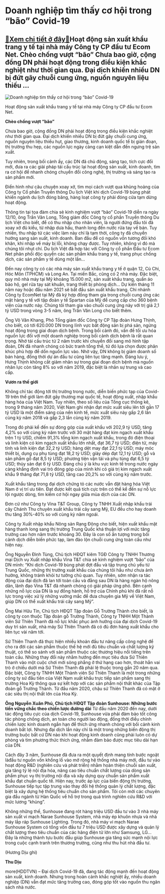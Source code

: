 Doanh nghiệp tìm thấy cơ hội trong “bão” Covid-19
=================================================

[:gift:Xem chi tiết ở đây:gift:](https://hddtvn.com/doanh-nghiep-tim-thay-co-hoi-trong-bao-covid-19/)Hoạt động sản xuất khẩu trang y tế tại nhà máy Công ty CP đầu tư Ecom Net. Chèo chống vượt “bão” Chưa bao giờ, cộng đồng DN phải hoạt động trong điều kiện khắc nghiệt như thời gian qua. Đại dịch khiến nhiều DN bị đứt gãy chuỗi cung ứng, nguồn nguyên liệu thiếu …
----------------------------------------------------------------------------------------------------------------------------------------------------------------------------------------------------------------------------------------------------------------------





![Doanh nghiệp tìm thấy cơ hội trong “bão” Covid-19](https://hddtvn.com/wp-content/uploads/2021/01/4646_PPHO9297_-_Copy.jpg "Doanh nghiệp tìm thấy cơ hội trong “bão” Covid-19")


Hoạt động sản xuất khẩu trang y tế tại nhà máy Công ty CP đầu tư Ecom Net.



**Chèo chống vượt “bão”**


Chưa bao giờ, cộng đồng DN phải hoạt động trong điều kiện khắc nghiệt như thời gian qua. Đại dịch khiến nhiều DN bị đứt gãy chuỗi cung ứng, nguồn nguyên liệu thiếu hụt, giao thương, kinh doanh quốc tế bị gián đoạn, thị trường thu hẹp, các nguồn lực ngày càng cạn kiệt dẫn đến ngưng trệ sản xuất.


Tuy nhiên, trong bối cảnh ấy, các DN đã chủ động, sáng tạo, tích cực đổi mới, đưa ra các giải pháp tái cấu trúc lại hoạt động sản xuất, kinh doanh, tìm ra cơ hội để nhanh chóng chuyển đổi công nghệ, thị trường và sáng tạo ra sản phẩm mới.


Điển hình như câu chuyện xoay xở, tìm mọi cách vượt qua khủng hoảng của Công ty Cổ phần Truyền thông Du lịch Việt khi dịch Covid-19 bùng phát khiến ngành du lịch đóng băng, hàng loạt công ty phải đóng cửa tạm dừng hoạt động.


Thông tin tại tọa đàm chia sẻ kinh nghiệm vượt “bão” Covid-19 diễn ra ngày 12/10, ông Trần Văn Long, Tổng giám đốc Công ty cổ phần Truyền thông Du lịch Việt cho biết, để có thu nhập cho nhân viên, là người đứng đầu tôi đã xoay xở đủ kiểu, từ nhập dưa hấu, thanh long đến nước rửa tay về bán. Tuy nhiên, thu nhập từ các việc làm này chỉ là tạm thời, công ty đã chuyển hướng sang sản xuất, kinh doanh. Ban đầu để có nguồn vốn tương đối khó khăn, khi nhập về máy bị lỗi, không chạy được. Tuy nhiên, không vì đó mà chúng tôi nhụt chí. Du lịch Việt đã hợp tác với Công ty cổ phần Đầu tư Ecom Net phân phối độc quyền các sản phẩm khẩu trang y tế, trang phục chống dịch, các sản phẩm y tế dùng một lần…


Đến nay công ty có các nhà máy sản xuất khẩu trang y tế ở quận 12, Củ Chi, Hóc Môn (TPHCM) và Long An. Tại miền Bắc, cũng có 2 nhà máy. Đặc biệt, quy mô nhà máy tại Mỹ khoảng 15.000 m2, sản xuất khẩu trang, quần áo bảo hộ, gel rửa tay sát khuẩn, trang thiết bị phòng dịch… Dự kiến tháng 11 năm nay hoặc đầu năm 2021 sẽ bắt đầu sản xuất khẩu trang. Chi nhánh Công ty EcomNet tại Mỹ đã ký hợp đồng tham gia trong chuỗi cung ứng các mặt hàng y tế với tập đoàn y tế Spartan của Mỹ để cung cấp cho 360 bệnh viện của nước này. Chúng tôi tham gia vào chuỗi cung ứng này với trị giá 2,1 tỷ USD trong vòng 3-5 năm, ông Trần Văn Long cho biết thêm.


Ông Võ Văn Khang, Phó Tổng giám đốc Công ty CP Tập đoàn Hưng Thịnh, cho biết, có tới 620.000 DN trong lĩnh vực bất động sản bị phá sản, ngừng hoạt động trong giai đoạn dịch bệnh. Trong bối cảnh đó, vấn đề tối ưu hóa nguồn lực đối với một doanh nghiệp trong bối cảnh dịch bệnh là rất quan trọng. Nhờ tái cấu trúc từ 2 năm trước khi chuyển đổi sang mô hình tập đoàn, DN đã nhanh chóng có bức tranh tổng thể, từ đó lựa chọn được phân khúc phù hợp để dồn nguồn lực vào. Nhờ vậy, DN không bị giảm doanh số bán hàng, đồng thời dự án đầu tư cũng liên tục tăng mạnh. Đáng lưu ý, Hưng Thịnh không cắt giảm nhân sự trong giai đoạn dịch bệnh mà nguồn nhân lực còn tăng 8% so với năm 2019, đặc biệt là nhân sự trung và cao cấp.


**Vươn ra thế giới**


Không chỉ tác động tới thị trường trong nước, diễn biến phức tạp của Covid-19 trên thế giới làm đứt gãy thương mại quốc tế, hoạt động xuất, nhập khẩu hàng hóa của Việt Nam. Tuy nhiên, theo số liệu của Tổng cục thống kê, trong 9 tháng năm 2020, Việt Nam ghi nhận đạt mức xuất siêu lên tới gần 17 tỷ USD là một điểm sáng của nền kinh tế, mức xuất siêu này gấp 2,6 lần cùng kỳ năm 2018 và gấp 2,3 lần cùng kỳ năm 2019.


Trong đó phải kể đến sự đóng góp của xuất khẩu với 202,9 tỷ USD, tăng 4,2% so với cùng kỳ năm trước với 30 mặt hàng đạt kim ngạch xuất khẩu trên 1 tỷ USD, chiếm 91,3% tổng kim ngạch xuất khẩu, trong đó điện thoại và linh kiện có kim ngạch xuất khẩu lớn nhất, đạt 36,7 tỷ USD; điện tử, máy tính và linh kiện đạt 32,2 tỷ USD; hàng dệt may đạt 22,1 tỷ USD; máy móc thiết bị, dụng cụ phụ tùng đạt 18,2 tỷ USD; giày dép đạt 12,1 tỷ USD; gỗ và sản phẩm gỗ đạt 8,5 tỷ USD; phương tiện vận tải và phụ tùng đạt 6,5 tỷ USD; thủy sản đạt 6 tỷ USD. Đáng chú ý là khu vực kinh tế trong nước ngày càng khẳng định vai trò đóng góp của mình khi có giá trị kim ngạch xuất khẩu 9 tháng đạt 71,8 tỷ USD, tăng cao 20,2% so với cùng kỳ năm trước.


Xuất khẩu tăng trong đại dịch chứng tỏ các nước vẫn đặt hàng hóa Việt Nam ở vị trí ưu tiên. Đạt được kết quả tích cực trên có thể kể đến sự nỗ lực lội ngược dòng, tìm kiếm cơ hội ngay giữa mùa dịch của các DN.


Đơn cử như Công ty Vina T&T Group, Công ty TNHH Xuất nhập khẩu trái cây Chánh Thu chuyên xuất khẩu trái cây sang Mỹ, EU đều cho hay doanh thu tăng 30%-40% so với cùng kỳ năm ngoái.


Công ty Xuất nhập khẩu Nông sản Rạng Đông cho biết, hiện xuất khẩu mặt hàng thanh long sang thị trường Trung Quốc khá thuận lợi với mức tăng trưởng cao hơn năm trước khoảng 30. Đây là con số ấn tượng trong bối cảnh dịch diễn biến phức tạp, làm đảo lộn chuỗi cung ứng toàn cầu như hiện nay.


Ông Nguyễn Đình Tùng, Chủ tịch HĐQT kiêm TGĐ Công ty TNHH Thương mại Dịch vụ Xuất nhập khẩu Vina T&T chia sẻ kinh nghiệm vượt “bão” của DN mình: “Khi dịch Covid-19 bùng phát đợt đầu và tập trung chủ yếu từ Trung Quốc, những thị trường xuất khẩu của chúng tôi hầu như chưa ảnh hưởng, không tránh khỏi tư tưởng chủ quan. Tuy nhiên, sớm nhận ra tác động của đại dịch đã lan tới toàn cầu và đằng sau DN là hàng ngàn hộ nông dân, lãnh đạo Vina T&T đã nhanh chóng có giải pháp ứng phó. Bên cạnh những nỗ lực của DN là sự đồng hành, hỗ trợ của Chính phủ khi đã rất nỗ lực trong việc xử lý những vướng mắc để đưa chuyên gia Mỹ về Việt Nam, giúp DN có thể xuất khẩu trái cây sang Mỹ”.


Ông Mai Hữu Tín, Chủ tịch HĐQT Tập đoàn Gỗ Trường Thành cho biết, là công ty con thuộc Tập đoàn gỗ Trường Thành, Công ty TNHH Một Thành viên Sứ Thiên Thanh đã nỗ lực khắc phục ảnh hưởng của đại dịch Covid-19 duy trì sản xuất, nhà máy Sứ Thiên Thanh đã có đủ đơn hàng xuất khẩu cho liên tục vài năm tới.


Sứ Thiên Thanh đã thực hiện nhiều khoản đầu tư nâng cấp công nghệ để cho ra đời các sản phẩm thuộc thế hệ mới đủ tiêu chuẩn và chất lượng kỹ thuật, có thể so sánh với sản phẩm thuộc các thương hiệu nổi tiếng trên toàn cầu. Những thay đổi này nhằm hướng đến mục tiêu đưa Sứ Thiên Thanh vào một cuộc chơi mới sòng phẳng ở thứ hạng cao hơn, thoát hẳn vai trò ở chiếu dưới mà Sứ Thiên Thanh đã phải lệ thuộc trong gần 20 năm qua. Đặc biệt, Công ty TNHH Một Thành viên Sứ Thiên Thanh là một trong những công ty sứ đầu tiên của Việt Nam xuất khẩu trực tiếp sản phẩm sang thị trường Hoa Kỳ thông qua sự kết hợp với các sản phẩm nội thất khác của Tập đoàn gỗ Trường Thành. Từ đầu năm 2020, chậu sứ Thiên Thanh đã có mặt ở các siêu thị nội thất lớn của Hoa Kỳ.





**Ông Nguyễn Xuân Phú, Chủ tịch HĐQT Tập đoàn Sunhouse: Những bước tiến vững chắc theo chiến lược đường dài** 
Từ đầu năm 2020 đến nay, dưới tác động tiêu cực của dịch Covid-19, Sunhouse vừa phải đảm bảo tốt công tác phòng chống dịch, an toàn cho người lao động, đồng thời điều chỉnh chiến lược kinh doanh ngắn hạn để thích ứng nhanh chóng với bối cảnh kinh doanh bất lợi. Nhưng đại dịch lần này chỉ là một trong những biến động thị trường buộc bất cứ DN nào khi hoạt động kinh doanh cũng phải luôn có dự phòng và tìm phương thức thích ứng, nhằm đảm bảo được mục tiêu dài hạn của DN.


Cách đây 3 năm, Sunhouse đã đưa ra một quyết định mang tính bước ngoặt làđầu tư nguồn vốn khổng lồ vào mở rộng hệ thống nhà máy mới, đầu tư vào hoạt động R&D (nghiên cứu và phát triển) nhằm hoàn thiện chuỗi sản xuất, gia tăng tỷ lệ nội địa hóa, nâng cao tiêu chuẩn chất lượng của dòng sản phẩm phục vụ thị trường nội địa và xây dựng quy chuẩn sản phẩm xuất khẩu đạt chuẩn quốc tế. Hiện nay, trước áp lực của biến động thị trường, Sunhouse tiếp tục tập trung vào thay đổi hệ thống quản lý chất lượng, đặc biệt là xây dựng hệ thống tiêu chuẩn cho sản phẩm. Tôi còn mời các chuyên gia đầu ngành từ Hàn Quốc về hỗ trợ trong quá trình nghiên cứu R&D với mức lương “khủng”.


Không những thế, Sunhouse đang rót hàng triệu USD đầu tư vào 3 nhà máy sản xuất vi mạch Narae Sunhouse System, nhà máy ép khuôn nhựa và nhà máy lắp ráp Sunhouse Lighting. Trong đó, nhà máy vi mạch Narae Sunhouse System có tổng vốn đầu tư 7 triệu USD được xây dựng và quản lý chất lượng theo tiêu chuẩn của các hãng điện tử lớn như Samsung, LG… Đây là những thành tựu bước đầu giúp Sunhouse gia tăng sức mạnh nội lực trong cuộc cạnh tranh trên thương trường, cũng như thu hút nhà đầu tư.


(Hương Dịu ghi)







**Thu Dịu**



more(HDDTVN) – Đại dịch Covid-19 đã, đang tác động mạnh đến hoạt động sản xuất, kinh doanh. Nhưng trong hoàn cảnh khắc nghiệt ấy, nhiều doanh nghiệp (DN) vẫn đạt mức tăng trưởng cao, đóng góp tốt vào nguồn thu ngân sách nhà nước.

